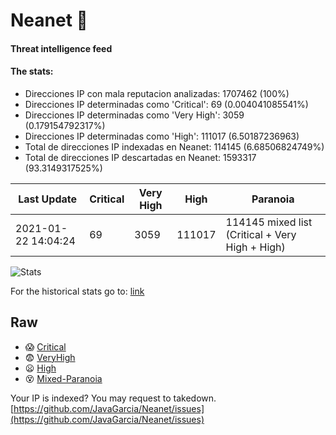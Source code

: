 # Neanet :hocho:
#### Threat intelligence feed
#### The stats:

- Direcciones IP con mala reputacion analizadas: 1707462 (100%)
- Direcciones IP determinadas como 'Critical':  69 (0.004041085541%)
- Direcciones IP determinadas como 'Very High':  3059 (0.179154792317%)
- Direcciones IP determinadas como 'High':  111017 (6.50187236963)
- Total de direcciones IP indexadas en Neanet:  114145 (6.68506824749%)
- Total de direcciones IP descartadas en Neanet:  1593317 (93.3149317525%)

| Last Update | Critical | Very High | High | Paranoia |
| --- | --- | --- | --- | --- |
| 2021-01-22 14:04:24 | 69 | 3059 | 111017 | 114145 mixed list (Critical + Very High + High)|

![Stats](https://docs.google.com/spreadsheets/d/e/2PACX-1vSnaNMIXVabIpDJjufMlzH7poXnshF3mgd8Is1g9ytUEzVsP5my4Trn8f-xkoLLQ38xpL3HtmUexLo6/pubchart?oid=501124687&format=image)

For the historical stats go to: [link](/stats.csv)
## Raw
- :scream: [Critical](https://raw.githubusercontent.com/JavaGarcia/Neanet/master/blacklists/neanet_critical.txt)
- :fearful: [VeryHigh](https://raw.githubusercontent.com/JavaGarcia/Neanet/master/blacklists/neanet_veryHigh.txtt)
- :frowning: [High](https://raw.githubusercontent.com/JavaGarcia/Neanet/master/blacklists/neanet_high.txt)
- :dizzy_face: [Mixed-Paranoia](https://raw.githubusercontent.com/JavaGarcia/Neanet/master/blacklists/neanet_all.txt)


Your IP is indexed? You may request to takedown. [https://github.com/JavaGarcia/Neanet/issues](https://github.com/JavaGarcia/Neanet/issues)



































































































































































































































































































































































































































































































































































































































































































































































































































































































































































































































































































































































































































































































































































































































































































































































































































































































































































































































































































































































































































































































































































































































































































































































































































































































































































































































































































































































































































































































































































































































































































































































































































































































































































































































































































































































































































































































































































































































